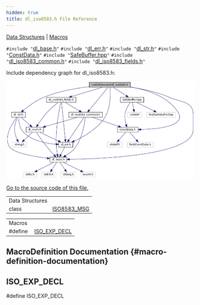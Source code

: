 ```yaml
---
hidden: true
title: dl_iso8583.h File Reference
---
```


[Data Structures](#nested-classes) \| [Macros](#define-members)

`#include "`<a href="dl__base_8h_source.md">dl_base.h</a>`"`
`#include "`<a href="dl__err_8h_source.md">dl_err.h</a>`"`
`#include "`<a href="dl__str_8h_source.md">dl_str.h</a>`"`
`#include "`<a href="_const_data_8h_source.md">ConstData.h</a>`"`
`#include "`<a href="_safe_buffer_8hpp_source.md">SafeBuffer.hpp</a>`"`
`#include "`<a href="dl__iso8583__common_8h_source.md">dl_iso8583_common.h</a>`"`
`#include "`<a href="dl__iso8583__fields_8h_source.md">dl_iso8583_fields.h</a>`"`

Include dependency graph for dl_iso8583.h:

![](dl__iso8583_8h__incl.png)

<a href="dl__iso8583_8h_source.md">Go to the source code of this file.</a>

|  |  |
|----|----|
| Data Structures |  |
| class   | <a href="class_i_s_o8583___m_s_g.md">ISO8583_MSG</a> |

|          |                                                    |
|----------|----------------------------------------------------|
| Macros   |                                                    |
| #define  | [ISO_EXP_DECL](#afd0131fdb432c83b6a30719f866ef15a) |

## MacroDefinition Documentation {#macro-definition-documentation}

## ISO_EXP_DECL <a href="#afd0131fdb432c83b6a30719f866ef15a" id="afd0131fdb432c83b6a30719f866ef15a"></a>

<p>#define ISO_EXP_DECL</p>
